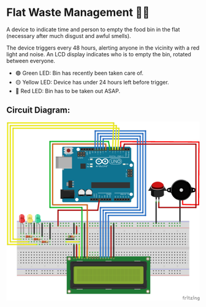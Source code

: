 # Flat Waste Management :memo::poop:
A device to indicate time and person to empty the food bin in the flat (necessary after much disgust and awful smells).

The device triggers every 48 hours, alerting anyone in the vicinity with a red light and noise. An LCD display indicates who is to empty the bin, rotated between everyone.
* 🟢 Green LED: Bin has recently been taken care of.
* 🟡 Yellow LED: Device has under 24 hours left before trigger.
* 🔴 Red LED: Bin has to be taken out ASAP.

## Circuit Diagram:

![circuit](/waste-circuit-diagram_bb.png)
